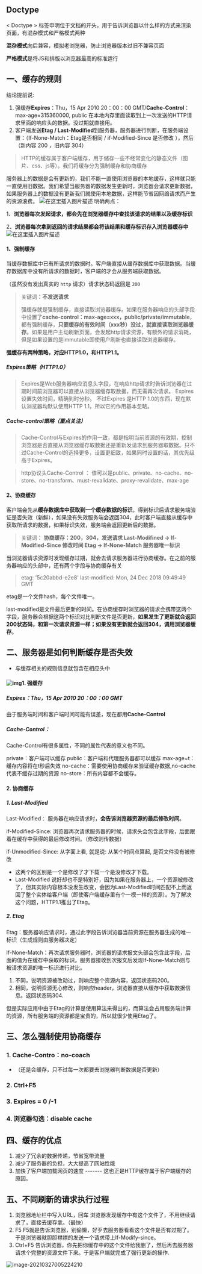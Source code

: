 ## Doctype

< Doctype > 标签申明位于文档的开头，用于告诉浏览器以什么样的方式来渲染页面，有混杂模式和严格模式两种

**混杂模式**向后兼容，模拟老浏览器，防止浏览器版本过旧不兼容页面

**严格模式**是将JS和排版以浏览器最高的标准运行



## 一、缓存的规则

结论提前说:

1. 强缓存**Expires**：Thu，15 Apr  2010  20：00：00  GMT/**Cache-Control**：max-age=315360000, public 在本地内存里面读取到上一次发送的HTTP请求里面的响应头的数据。没过期就直接用。
2. 客户端发送**Etag / Last-Modified**到服务器，服务器进行判断，在服务端设置：（If-None-Match：Etag是否相同  / if-Modified-Since 是否修改 ），然后 （新内容 200 ，旧内容 304）

> HTTP的缓存属于客户端缓存，用于储存一些不经常变化的静态文件（图片、css、js等）。我们将缓存分为强制缓存和协商缓存

服务器上的数据是会有更新的，我们不能一直使用浏览器的本地缓存，这样就只能一直使用旧数据。我们希望当服务器的数据发生更新时，浏览器会请求更新数据，如果服务器上的数据没有更新我们就使用本地数据，这样能节省因网络请求而产生的资源浪费。
![在这里插入图片描述](https://img-blog.csdnimg.cn/20210308194202184.png?x-oss-process=image/watermark,type_ZmFuZ3poZW5naGVpdGk,shadow_10,text_aHR0cHM6Ly9ibG9nLmNzZG4ubmV0L2FidWFuZGVu,size_16,color_FFFFFF,t_70)
明确两点：

1、**浏览器每次发起请求，都会先在浏览器缓存中查找该请求的结果以及缓存标识**

2、**浏览器每次拿到返回的请求结果都会将该结果和缓存标识存入浏览器缓存中**
![在这里插入图片描述](https://img-blog.csdnimg.cn/20210308194235693.png?x-oss-process=image/watermark,type_ZmFuZ3poZW5naGVpdGk,shadow_10,text_aHR0cHM6Ly9ibG9nLmNzZG4ubmV0L2FidWFuZGVu,size_16,color_FFFFFF,t_70)

#### 1、强制缓存

当缓存数据库中已有所请求的数据时。客户端直接从缓存数据库中获取数据。当缓存数据库中没有所请求的数据时，客户端的才会从服务端获取数据。

（虽然没有发出真实的 `http` 请求）请求状态码返回是 `200`

>关键词：**不发送请求**
>
>强缓存就是强制缓存，直接读取浏览器缓存。如果在服务器响应的头部字段中设置了**cache-control：max-age=xxx，public/private/immutable**，都有强制缓存，**只要缓存的有效时间（xxx秒）没过，就直接读取浏览器缓存**。如果是用户主动刷新页面，会发起http请求资源，有额外的请求消耗，但是如果设置的是immutable即使用户刷新也直接读取浏览器缓存。 

**强缓存有两种策略，对应HTTP1.0，和HTTP1.1。**

##### **Expires策略（HTTP1.0）**

>Expires是Web服务器响应消息头字段，在响应http请求时告诉浏览器在过期时间前浏览器可以直接从浏览器缓存取数据，而无需再次请求。
>Expires设置失效时间，精确到时分秒。 不过Expires 是HTTP 1.0的东西，现在默认浏览器均默认使用HTTP 1.1，所以它的作用基本忽略。

##### **Cache-control策略（重点关注）**

> Cache-Control与Expires的作用一致，都是指明当前资源的有效期，控制浏览器是否直接从浏览器缓存取数据还是重新发请求到服务器取数据。只不过Cache-Control的选择更多，设置更细致，如果同时设置的话，其优先级高于Expires。

>http协议头Cache-Control ： 值可以是public、private、no-cache、no-store、no-transform、must-revalidate、proxy-revalidate、max-age

#### 2、协商缓存 

客户端会先从**缓存数据库中获取到一个缓存数据的标识**，得到标识后请求服务端验证是否失效（新鲜），如果没有失效服务端会返回304，此时客户端直接从缓存中获取所请求的数据，如果标识失效，服务端会返回更新后的数据。

>关键词：
>**协商缓存：200，304，发送请求
>Last-Modifined -> If-Modified-Since 修改时间
>Etag -> If-None-Match 服务器唯一标识**

 当浏览器请求资源时发现缓存过期，就会去请求服务器进行协商缓存。在之前的服务器响应的头部中，还有两个字段与协商缓存有关

> etag: '5c20abbd-e2e8'
> last-modified: Mon, 24 Dec 2018 09:49:49 GMT

etag是一个文件hash，每个文件唯一。

last-modified是文件最后更新的时间。在协商缓存时浏览器的请求会携带这两个字段，服务器会根据这两个标识对比判断文件是否更新，**如果发生了更新就会返回200状态码，和第一次请求资源一样；如果没有更新就会返回304，调用浏览器缓存**。 

## 二、服务器是如何判断缓存是否失效

- 与缓存相关的规则信息就包含在相应头中

#### ![img](http://www.361way.com/wp-content/uploads/2017/01/response-headers.png)1. 强缓存

##### **Expires**：Thu，15 Apr  2010  20：00：00  GMT

由于服务端时间和客户端时间可能有误差，现在都用**Cache-Control**

##### **Cache-Control**：

Cache-Control有很多属性，不同的属性代表的意义也不同。

private：客户端可以缓存
public：客户端和代理服务器都可以缓存
max-age=t：缓存内容将在t秒后失效
no-cache：需要使用协商缓存来验证缓存数据,no-cache代表不缓存过期的资源
no-store：所有内容都不会缓存。



#### 2. 协商缓存

##### 1. **Last-Modified**

Last-Modified： 服务器在响应请求时，**会告诉浏览器资源的最后修改时间**。

if-Modified-Since: 浏览器再次请求服务器的时候，请求头会包含此字段，后面跟着在缓存中获得的最后修改时间。（修改则传数据）

if-Unmodified-Since: 从字面上看, 就是说: 从某个时间点算起, 是否文件没有被修改

- 这两个的区别是一个是修改了才下载一个是没修改才下载。
- Last-Modified 说好却也不是特别好，因为如果在服务器上，一个资源被修改了，但其实际内容根本没发生改变，会因为Last-Modified时间匹配不上而返回了整个实体给客户端（即使客户端缓存里有个一模一样的资源）。为了解决这个问题，HTTP1.1推出了Etag。

##### 2. **Etag**

Etag：服务器响应请求时，通过此字段告诉浏览器当前资源在服务器生成的唯一标识（生成规则由服务器决定）

If-None-Match：再次请求服务器时，浏览器的请求报文头部会包含此字段，后面的值为在缓存中获取的标识。服务器接收到次报文后发现If-None-Match则与被请求资源的唯一标识进行对比。

1. 不同，说明资源被改动过，则响应整个资源内容，返回状态码200。
2. 相同，说明资源无心修改，则响应header，浏览器直接从缓存中获取数据信息。返回状态码304.

但是实际应用中由于Etag的计算是使用算法来得出的，而算法会占用服务端计算的资源，所有服务端的资源都是宝贵的，所以就很少使用Etag了。



## 三、怎么强制使用协商缓存

### 1. Cache-Contro：no-coach

- （还是会缓存，只不过每一次都要去浏览器判断数据是否更新）

### 2. Ctrl+F5

### 3. Expires = 0 /-1 

### 4. 浏览器勾选：disable cache

## 四、缓存的优点 

1. 减少了冗余的数据传递，节省宽带流量
2. 减少了服务器的负担，大大提高了网站性能
3. 加快了客户端加载网页的速度 ------- 这也正是HTTP缓存属于客户端缓存的原因。

## 五、不同刷新的请求执行过程 

1. 浏览器地址栏中写入URL，回车
   浏览器发现缓存中有这个文件了，不用继续请求了，直接去缓存拿。（最快）
2. F5
   F5就是告诉浏览器，别偷懒，好歹去服务器看看这个文件是否有过期了。于是浏览器就胆胆襟襟的发送一个请求带上If-Modify-since。
3. Ctrl+F5
   告诉浏览器，你先把你缓存中的这个文件给我删了，然后再去服务器请求个完整的资源文件下来。于是客户端就完成了强行更新的操作.

![image-20210327005224210](C:\Users\Administrator\AppData\Roaming\Typora\typora-user-images\image-20210327005224210.png)